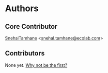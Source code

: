 # Authors

## Core Contributor

[SnehalTamhane](https://github.com/SnehalTamhane) &lt;snehal.tamhane@ecolab.com&gt;

## Contributors

None yet. [Why not be the first?](CONTRIBUTING.md)
